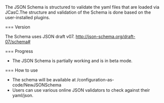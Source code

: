 The JSON Schema is structured to validate the yaml files that are loaded via JCasC.The structure and validation of the Schema is done based on the user-installed plugins.

=== Version

The Schema uses JSON draft v07. 
http://json-schema.org/draft-07/schema#


=== Progress

* The JSON Schema is partially working and is in beta mode.

=== How to use

* The schema will be available at /configuration-as-code/NewJSONSchema
* Users can use various online JSON validators to check against their yaml/json.

